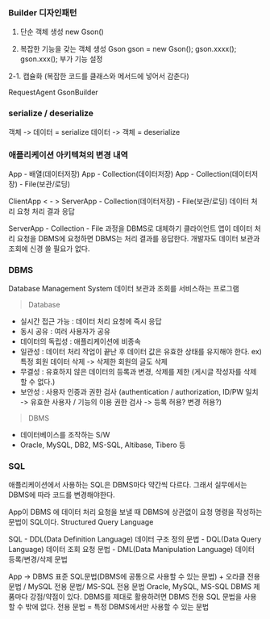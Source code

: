 ### Builder 디자인패턴

1. 단순 객체 생성
new Gson()

2. 복잡한 기능을 갖는 객체 생성
Gson gson = new Gson();
gson.xxxx();
gson.xxx();
부가 기능 설정

2-1. 캡슐화 (복잡한 코드를 클래스와 메서드에 넣어서 감춘다)

RequestAgent
GsonBuilder


### serialize / deserialize

객체 -> 데이터 = serialize
데이터 -> 객체 = deserialize

### 애플리케이션 아키텍쳐의 변경 내역

App - 배열(데이터저장)
App - Collection(데이터저장)
App - Collection(데이터저장) - File(보관/로딩)

ClientApp < - > ServerApp - Collection(데이터저장) - File(보관/로딩)
데이터 처리 요청
처리 결과 응답

ServerApp - Collection - File 과정을 DBMS로 대체하기
클라이언트 앱이 데이터 처리 요청을 DBMS에 요청하면 DBMS는 처리 결과를 응답한다.
개발자도 데이터 보관과 조회에 신경 쓸 필요가 없다.

### DBMS

Database Management System
데이터 보관과 조회를 서비스하는 프로그램

> Database
- 실시간 접근 가능 : 데이터 처리 요청에 즉시 응답
- 동시 공유 : 여러 사용자가 공유
- 데이터의 독립성 : 애플리케이션에 비종속
- 일관성 : 데이터 처리 작업이 끝난 후 데이터 값은 유효한 상태를 유지해야 한다.
ex) 특정 회원 데이터 삭제 -> 삭제한 회원의 글도 삭제
- 무결성 : 유효하지 않은 데이터의 등록과 변경, 삭제를 제한 (게시글 작성자를 삭제할 수 없다.)
- 보안성 : 사용자 인증과 권한 검사 (authentication / authorization, ID/PW 일치 -> 유효한 사용자 / 기능의 이용 권한 검사 -> 등록 허용? 변경 허용?) 

> DBMS
- 데이터베이스를 조작하는 S/W
- Oracle, MySQL, DB2, MS-SQL, Altibase, Tibero 등

### SQL

애플리케이션에서 사용하는 SQL은 DBMS마다 약간씩 다르다. 그래서 실무에서는 DBMS에 따라 코드를 변경해야한다.

App이 DBMS 에 데이터 처리 요청을 보낼 때 DBMS에 상관없이 요청 명령을 작성하는 문법이 SQL이다.
Structured Query Language

SQL - DDL(Data Definition Language) 데이터 구조 정의 문법
    - DQL(Data Query Language) 데이터 조회 요청 문법
    - DML(Data Manipulation Language) 데이터 등록/변경/삭제 문법

App -> DBMS 표준 SQL문법(DBMS에 공통으로 사용할 수 있는 문법) + 오라클 전용 문법 / MySQL 전용 문법/ MS-SQL 전용 문법
Oracle, MySQL, MS-SQL
DBMS 제품마다 강점/약점이 있다. DBMS를 제대로 활용하려면 DBMS 전용 SQL 문법을 사용할 수 밖에 없다.
전용 문법 = 특정 DBMS에서만 사용할 수 있는 문법



